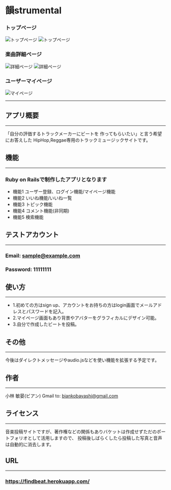 # 韻strumental

### トップページ
![トップページ](https://i.gyazo.com/c414d94f8a41ca1fff341cad2668b638.jpg)
![トップページ](https://i.gyazo.com/c99e96e02e5c803c8586381ab9d792cf.jpg)

### 楽曲詳細ページ
![詳細ページ](https://i.gyazo.com/b681f5a2722e4ce0d4425ca2398054bb.jpg)
![詳細ページ](https://i.gyazo.com/f4533e15858b35bc3b13d935127d86a1.jpg)

### ユーザーマイページ
![マイページ](https://i.gyazo.com/2e966e7d2670ec68089c6c565fb30392.jpg)
___________
## アプリ概要
___________
「自分の評価するトラックメーカーにビートを
作ってもらいたい」と言う希望にお答えした
HipHop,Reggae専用のトラックミュージックサイトです。

## 機能
___________
### Ruby on Railsで制作したアプリとなります
- 機能1 ユーザー登録、ログイン機能/マイページ機能
- 機能2 いいね機能/いいね一覧
- 機能3 トピック機能
- 機能4 コメント機能(非同期)
- 機能5 検索機能

## テストアカウント

-----------
### Email: sample@example.com
### Password: 11111111

## 使い方
___________
- 1.初めての方はsign up、アカウントをお持ちの方はlogin画面でメールアドレスとパスワードを記入。
- 2.マイページ画面もあり背景やアバターをグラフィカルにデザイン可能。
- 3.自分で作成したビートを投稿。

## その他
___________
今後はダイレクトメッセージやaudio.jsなどを使い機能を拡張する予定です。

## 作者
___________
小林 敏晏(ビアン)
Gmail to: biankobayashi@gmail.com

## ライセンス
___________
音楽投稿サイトですが、著作権などの関係もありバケットは作成せずただのポートフォリオとして活用しますので、
投稿後しばらくしたら投稿した写真と音声は自動的に消去します。

## URL
___________
### https://findbeat.herokuapp.com/
